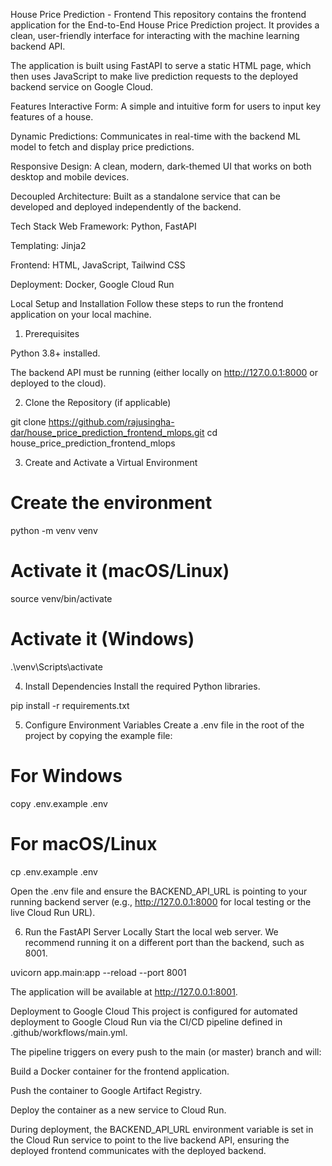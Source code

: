House Price Prediction - Frontend
This repository contains the frontend application for the End-to-End House Price Prediction project. It provides a clean, user-friendly interface for interacting with the machine learning backend API.

The application is built using FastAPI to serve a static HTML page, which then uses JavaScript to make live prediction requests to the deployed backend service on Google Cloud.

Features
Interactive Form: A simple and intuitive form for users to input key features of a house.

Dynamic Predictions: Communicates in real-time with the backend ML model to fetch and display price predictions.

Responsive Design: A clean, modern, dark-themed UI that works on both desktop and mobile devices.

Decoupled Architecture: Built as a standalone service that can be developed and deployed independently of the backend.

Tech Stack
Web Framework: Python, FastAPI

Templating: Jinja2

Frontend: HTML, JavaScript, Tailwind CSS

Deployment: Docker, Google Cloud Run

Local Setup and Installation
Follow these steps to run the frontend application on your local machine.

1. Prerequisites

Python 3.8+ installed.

The backend API must be running (either locally on http://127.0.0.1:8000 or deployed to the cloud).

2. Clone the Repository (if applicable)

git clone https://github.com/rajusingha-dar/house_price_prediction_frontend_mlops.git
cd house_price_prediction_frontend_mlops

3. Create and Activate a Virtual Environment

# Create the environment
python -m venv venv

# Activate it (macOS/Linux)
source venv/bin/activate

# Activate it (Windows)
.\venv\Scripts\activate

4. Install Dependencies
Install the required Python libraries.

pip install -r requirements.txt

5. Configure Environment Variables
Create a .env file in the root of the project by copying the example file:

# For Windows
copy .env.example .env

# For macOS/Linux
cp .env.example .env

Open the .env file and ensure the BACKEND_API_URL is pointing to your running backend server (e.g., http://127.0.0.1:8000 for local testing or the live Cloud Run URL).

6. Run the FastAPI Server Locally
Start the local web server. We recommend running it on a different port than the backend, such as 8001.

uvicorn app.main:app --reload --port 8001

The application will be available at http://127.0.0.1:8001.

Deployment to Google Cloud
This project is configured for automated deployment to Google Cloud Run via the CI/CD pipeline defined in .github/workflows/main.yml.

The pipeline triggers on every push to the main (or master) branch and will:

Build a Docker container for the frontend application.

Push the container to Google Artifact Registry.

Deploy the container as a new service to Cloud Run.

During deployment, the BACKEND_API_URL environment variable is set in the Cloud Run service to point to the live backend API, ensuring the deployed frontend communicates with the deployed backend.